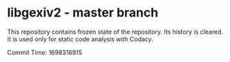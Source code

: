 # libgexiv2 - master branch

This repository contains frozen state of the repository.
Its history is cleared. It is used only for static code
analysis with Codacy.

Commit Time: 1698316915